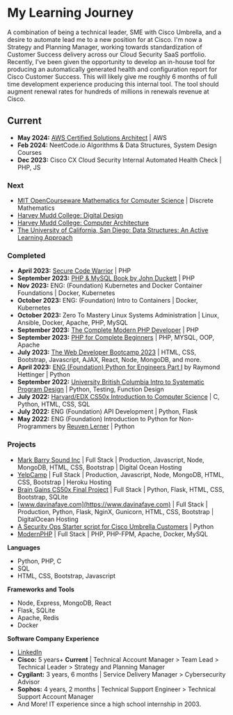 # My Learning Journey

A combination of being a technical leader, SME with Cisco Umbrella, and a desire to automate lead me to a new position for at Cisco. I'm now a Strategy and Planning Manager, working towards standardization of Customer Success delivery across our Cloud Security SaaS portfolio. Recently, I've been given the opportunity to develop an in-house tool for producing an automatically generated health and configuration report for Cisco Customer Success. This will likely give me roughly 6 months of full time development experience producing this internal tool. The tool should augment renewal rates for hundreds of millions in renewals revenue at Cisco. 

## **Current**
- **May 2024:** [AWS Certified Solutions Architect](https://learn.cantrill.io/courses/1820301) | AWS
- **Feb 2024:** NeetCode.io Algorithms & Data Structures, System Design Courses
- **Dec 2023:** Cisco CX Cloud Security Internal Automated Health Check | PHP, JS

### **Next**
- [MIT OpenCourseware Mathematics for Computer Science](https://ocw.mit.edu/courses/6-042j-mathematics-for-computer-science-fall-2010/) | Discrete Mathematics
- [Harvey Mudd College: Digital Design](https://www.edx.org/learn/engineering/harvey-mudd-college-digital-design-2)
- [Harvey Mudd College: Computer Architecture](https://www.edx.org/learn/engineering/harvey-mudd-college-computer-architecture)
- [The University of California, San Diego: Data Structures: An Active Learning Approach](https://www.edx.org/learn/computer-science/the-university-of-california-san-diego-data-structures-an-active-learning-approach)

### **Completed**
- **April 2023:** [Secure Code Warrior](https://www.securecodewarrior.com/) | PHP
- **September 2023:** [PHP & MySQL Book by John Duckett](https://phpandmysql.com/) | PHP
- **Nov 2023:** ENG: (Foundation) Kubernetes and Docker Container Foundations | Docker, Kubernetes
- **October 2023:** ENG: (Foundation) Intro to Containers | Docker, Kubernetes
- **October 2023:** Zero To Mastery Linux Systems Administration | Linux, Ansible, Docker, Apache, PHP, MySQL
- **September 2023:** [The Complete Modern PHP Developer](https://www.udemy.com/course/complete-modern-php-developer) | PHP
- **September 2023:** [PHP for Complete Beginners](https://www.udemy.com/course/php-for-complete-beginners-includes-msql-object-oriented) | PHP, MYSQL, OOP, Apache
- **July 2023:** [The Web Developer Bootcamp 2023](https://www.udemy.com/course/the-web-developer-bootcamp) | HTML, CSS, Bootstrap, Javascript, AJAX, React, Node, MongoDB, and more.
- **April 2023:** [ENG (Foundation) Python for Engineers Part I](https://twitter.com/raymondh) by Raymond Hettinger | Python
- **September 2022:** [University British Columbia Intro to Systematic Program Design](https://extendedlearning.ubc.ca/programs/introduction-systematic-program-design-python) | Python, Testing, Function Design
- **July 2022:** [Harvard/EDX CS50x Introduction to Computer Science](https://www.edx.org/learn/computer-science/harvard-university-cs50-s-introduction-to-computer-science) | C, Python, HTML, CSS, SQL
- **July 2022:** ENG (Foundation) API Development | Python, Flask
- **May 2022:** ENG (Foundation) Introduction to Python for Non-Programmers by [Reuven Lerner](https://twitter.com/reuvenmlerner) | Python
  
### **Projects**
- [Mark Barry Sound Inc](https://www.markbarrysound.com) | Full Stack | Production, Javascript, Node, MongoDB, HTML, CSS, Bootstrap | Digital Ocean Hosting
- [YelpCamp](https://github.com/CodyCardinal/YelpCamp) | Full Stack | Production, Javascript, Node, MongoDB, HTML, CSS, Bootstrap | Heroku Hosting
- [Brain Gains CS50x Final Project](https://github.com/CodyCardinal/BrainGains) | Full Stack | Python, Flask, HTML, CSS, Bootstrap, SQLite
- [www.davinafaye.com](https://www.davinafaye.com) | Full Stack | Production, Python, Flask, NginX, Gunicorn, HTML, CSS, Bootstrap | DigitalOcean Hosting
- [A Security Ops Starter script for Cisco Umbrella Customers](https://github.com/CiscoDevNet/cloud-security/tree/master/Umbrella/Samples/SOCTools/NSD_Recheck) | Python
- [ModernPHP](https://github.com/CodyCardinal/modernphp) | Full Stack | PHP, PHP-FPM, Apache, Docker, MySQL

**Languages**
- Python, PHP, C
- SQL
- HTML, CSS, Bootstrap, Javascript

**Frameworks and Tools**
- Node, Express, MongoDB, React
- Flask, SQLite
- Apache, Redis
- Docker

**Software Company Experience**
- [LinkedIn](https://www.linkedin.com/in/cody-cardinal-896b661b/)
- **Cisco:** 5 years+ **Current** | Technical Account Manager > Team Lead > Technical Leader > Strategy and Planning Manager
- **Cygilant:** 3 years, 6 months | Service Delivery Manager > Cybersecurity Advisor
- **Sophos:** 4 years, 2 months | Technical Support Engineer > Technical Support Account Manager
- And More! IT experience since a high school internship in 2003.
